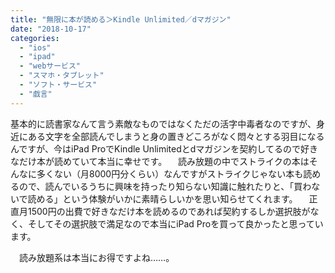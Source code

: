 ```yaml
---
title: "無限に本が読める＞Kindle Unlimited／dマガジン"
date: "2018-10-17"
categories: 
  - "ios"
  - "ipad"
  - "webサービス"
  - "スマホ・タブレット"
  - "ソフト・サービス"
  - "戯言"
---
```


基本的に読書家なんて言う素敵なものではなくただの活字中毒者なのですが、身近にある文字を全部読んでしまうと身の置きどころがなく悶々とする羽目になるんですが、今はiPad ProでKindle Unlimitedとdマガジンを契約してるので好きなだけ本が読めていて本当に幸せです。 　読み放題の中でストライクの本はそんなに多くない（月8000円分くらい）なんですがストライクじゃない本も読めるので、読んでいるうちに興味を持ったり知らない知識に触れたりと、「買わないで読める」という体験がいかに素晴らしいかを思い知らせてくれます。 　正直月1500円の出費で好きなだけ本を読めるのであれば契約するしか選択肢がなく、そしてその選択肢で満足なので本当にiPad Proを買って良かったと思っています。

　読み放題系は本当にお得ですよね……。
